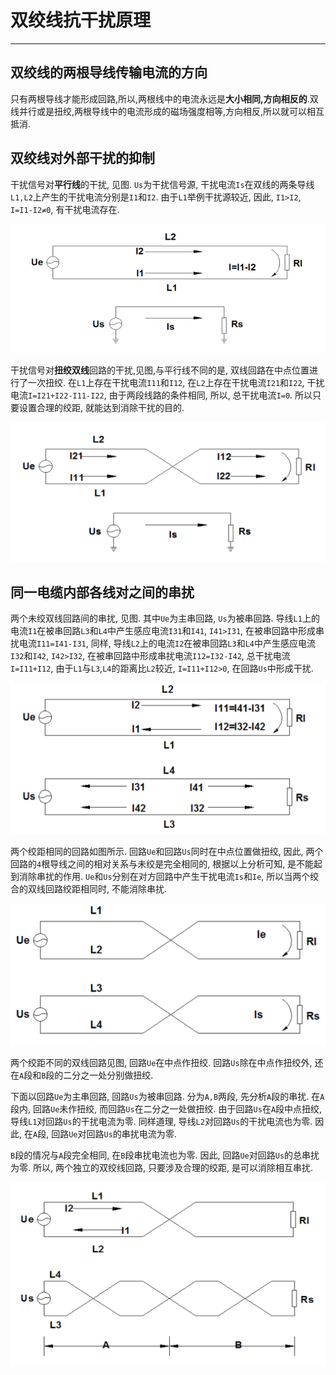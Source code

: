 # 双绞线抗干扰原理

---

## 双绞线的两根导线传输电流的方向

只有两根导线才能形成回路,所以,两根线中的电流永远是**大小相同,方向相反的**.双线并行或是扭绞,两根导线中的电流形成的磁场强度相等,方向相反,所以就可以相互抵消.

## 双绞线对外部干扰的抑制

干扰信号对**平行线**的干扰, 见图. `Us`为干扰信号源, 干扰电流`Is`在双线的两条导线`L1,L2`上产生的干扰电流分别是`I1`和`I2`. 由于`L1`举例干扰源较近, 因此, `I1>I2`, `I=I1-I2≠0`, 有干扰电流存在.

![干扰信号对平行线的干扰](./img/01.png)

干扰信号对**扭绞双线**回路的干扰,见图,与平行线不同的是, 双线回路在中点位置进行了一次扭绞. 在`L1`上存在干扰电流`I11`和`I12`, 在`L2`上存在干扰电流`I21`和`I22`, 干扰电流`I=I21+I22-I11-I22`, 由于两段线路的条件相同, 所以, 总干扰电流`I=0`. 所以只要设置合理的绞距, 就能达到消除干扰的目的.

![干扰信号对扭绞双线的干扰](./img/02.png)

## 同一电缆内部各线对之间的串扰

两个未绞双线回路间的串扰, 见图. 其中`Ue`为主串回路, `Us`为被串回路. 导线`L1`上的电流`I1`在被串回路`L3`和`L4`中产生感应电流`I31`和`I41`, `I41>I31`, 在被串回路中形成串扰电流`I11=I41-I31`, 同样, 导线`L2`上的电流`I2`在被串回路`L3`和`L4`中产生感应电流`I32`和`I42`, `I42>I32`, 在被串回路中形成串扰电流`I12=I32-I42`, 总干扰电流`I=I11+I12`, 由于`L1`与`L3`,`L4`的距离比`L2`较近, `I=I11+I12>0`, 在回路`Us`中形成干扰.

![](./img/03.png)

两个绞距相同的回路如图所示. 回路`Ue`和回路`Us`同时在中点位置做扭绞, 因此, 两个回路的`4`根导线之间的相对关系与未绞是完全相同的, 根据以上分析可知, 是不能起到消除串扰的作用. `Ue`和`Us`分别在对方回路中产生干扰电流`Is`和`Ie`, 所以当两个绞合的双线回路绞距相同时, 不能消除串扰.

![](./img/04.png)

两个绞距不同的双线回路见图, 回路`Ue`在中点作扭绞. 回路`Us`除在中点作扭绞外, 还在`A`段和`B`段的二分之一处分别做扭绞.

下面以回路`Ue`为主串回路, 回路`Us`为被串回路. 分为`A,B`两段, 先分析`A`段的串扰. 在`A`段内, 回路`Ue`未作扭绞, 而回路`Us`在二分之一处做扭绞. 由于回路`Us`在`A`段中点扭绞, 导线`L1`对回路`Us`的干扰电流为零. 同样道理, 导线`L2`对回路`Us`的干扰电流也为零. 因此, 在`A`段, 回路`Ue`对回路`Us`的串扰电流为零.

`B`段的情况与`A`段完全相同, 在`B`段串扰电流也为零. 因此, 回路`Ue`对回路`Us`的总串扰为零. 所以, 两个独立的双绞线回路, 只要涉及合理的绞距, 是可以消除相互串扰.

![](./img/05.png)